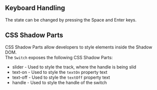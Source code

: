 ## Keyboard Handling

The state can be changed by pressing the Space and Enter keys.

## CSS Shadow Parts

<ui5-link target="_blank" href="https://developer.mozilla.org/en-US/docs/Web/CSS/::part">CSS Shadow Parts</ui5-link> allow developers to style elements inside the Shadow DOM.  
The `Switch` exposes the following CSS Shadow Parts:

*   slider - Used to style the track, where the handle is being slid
*   text-on - Used to style the `textOn` property text
*   text-off - Used to style the `textOff` property text
*   handle - Used to style the handle of the switch